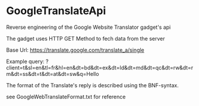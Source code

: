 GoogleTranslateApi
==================

Reverse engineering of the Google Website Translator gadget's api

The gadget uses HTTP GET Method to fech data from the server

Base Url: https://translate.google.com/translate_a/single

Example query: ?client=t&sl=en&tl=fr&hl=en&dt=bd&dt=ex&dt=ld&dt=md&dt=qc&dt=rw&dt=rm&dt=ss&dt=t&dt=at&dt=sw&q=Hello

The format of the Translate's reply is described using the BNF-syntax.

see  GoogleWebTranslateFormat.txt for reference
